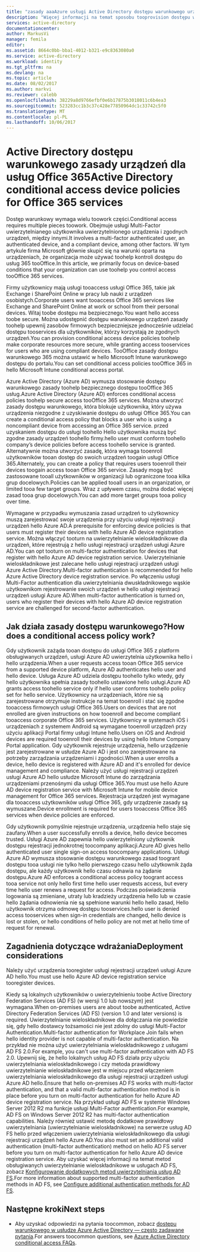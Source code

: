 ```yaml
---
title: "zasady aaaAzure usługi Active Directory dostępu warunkowego urządzeń dla usług Office 365 | Dokumentacja firmy Microsoft"
description: "Więcej informacji na temat sposobu tooprovision dostępu warunkowego urządzeń zasady toohelp zasobów firmowych lepiej zabezpieczyć, przy zachowaniu tooservices zgodności i dostęp użytkownika."
services: active-directory
documentationcenter: 
author: MarkusVi
manager: femila
editor: 
ms.assetid: 8664c0bb-bba1-4012-b321-e9c8363080a0
ms.service: active-directory
ms.workload: identity
ms.tgt_pltfrm: na
ms.devlang: na
ms.topic: article
ms.date: 08/02/2017
ms.author: markvi
ms.reviewer: calebb
ms.openlocfilehash: 38229a8d9766efbf0e6b17875b3018011c6b4ea3
ms.sourcegitcommit: 523283cc1b3c37c428e77850964dc1c33742c5f0
ms.translationtype: MT
ms.contentlocale: pl-PL
ms.lasthandoff: 10/06/2017
---
```

# <a name="active-directory-conditional-access-device-policies-for-office-365-services"></a><span data-ttu-id="6a78f-103">Active Directory dostępu warunkowego zasady urządzeń dla usług Office 365</span><span class="sxs-lookup"><span data-stu-id="6a78f-103">Active Directory conditional access device policies for Office 365 services</span></span>

<span data-ttu-id="6a78f-104">Dostęp warunkowy wymaga wielu toowork części.</span><span class="sxs-lookup"><span data-stu-id="6a78f-104">Conditional access requires multiple pieces toowork.</span></span> <span data-ttu-id="6a78f-105">Obejmuje usługi Multi-Factor uwierzytelnianego użytkownika uwierzytelnionego urządzenia i zgodnych urządzeń, między innymi.</span><span class="sxs-lookup"><span data-stu-id="6a78f-105">It involves a multi-factor authenticated user, an authenticated device, and a compliant device, among other factors.</span></span> <span data-ttu-id="6a78f-106">W tym artykule firma Microsoft głównie skupić się na warunki oparta na urządzeniach, że organizacja może używać toohelp kontroli dostępu do usług 365 tooOffice.</span><span class="sxs-lookup"><span data-stu-id="6a78f-106">In this article, we primarily focus on device-based conditions that your organization can use toohelp you control access tooOffice 365 services.</span></span> 

<span data-ttu-id="6a78f-107">Firmy użytkownicy mają usługi tooaccess usługi Office 365, takie jak Exchange i SharePoint Online w pracy lub nauki z urządzeń osobistych.</span><span class="sxs-lookup"><span data-stu-id="6a78f-107">Corporate users want tooaccess Office 365 services like Exchange and SharePoint Online at work or school from their personal devices.</span></span> <span data-ttu-id="6a78f-108">Witaj toobe dostępu ma bezpiecznego.</span><span class="sxs-lookup"><span data-stu-id="6a78f-108">You want hello access toobe secure.</span></span> <span data-ttu-id="6a78f-109">Można udostępnić dostępu warunkowego urządzeń zasady toohelp upewnij zasobów firmowych bezpieczniejsze jednocześnie udzielać dostępu tooservices dla użytkowników, którzy korzystają ze zgodnych urządzeń.</span><span class="sxs-lookup"><span data-stu-id="6a78f-109">You can provision conditional access device policies toohelp make corporate resources more secure, while granting access tooservices for users who are using compliant devices.</span></span> <span data-ttu-id="6a78f-110">TooOffice zasady dostępu warunkowego 365 można ustawić w hello Microsoft Intune warunkowego dostępu do portalu.</span><span class="sxs-lookup"><span data-stu-id="6a78f-110">You can set conditional access policies tooOffice 365 in hello Microsoft Intune conditional access portal.</span></span>

<span data-ttu-id="6a78f-111">Azure Active Directory (Azure AD) wymusza stosowanie dostępu warunkowego zasady toohelp bezpiecznego dostępu tooOffice 365 usług.</span><span class="sxs-lookup"><span data-stu-id="6a78f-111">Azure Active Directory (Azure AD) enforces conditional access policies toohelp secure access tooOffice 365 services.</span></span> <span data-ttu-id="6a78f-112">Można utworzyć zasady dostępu warunkowego, która blokuje użytkownika, który używa urządzenia niezgodne z uzyskiwanie dostępu do usługi Office 365.</span><span class="sxs-lookup"><span data-stu-id="6a78f-112">You can create a conditional access policy that blocks a user who is using a noncompliant device from accessing an Office 365 service.</span></span> <span data-ttu-id="6a78f-113">przed uzyskaniem dostępu do usługi toohello Hello użytkownika muszą być zgodne zasady urządzeń toohello firmy.</span><span class="sxs-lookup"><span data-stu-id="6a78f-113">hello user must conform toohello company’s device policies before access toohello service is granted.</span></span> <span data-ttu-id="6a78f-114">Alternatywnie można utworzyć zasadę, która wymaga tooenroll użytkowników tooan dostęp do swoich urządzeń toogain usługi Office 365.</span><span class="sxs-lookup"><span data-stu-id="6a78f-114">Alternately, you can create a policy that requires users tooenroll their devices toogain access tooan Office 365 service.</span></span> <span data-ttu-id="6a78f-115">Zasady mogą być zastosowane tooall użytkowników w organizacji lub ograniczone tooa kilka grup docelowych.</span><span class="sxs-lookup"><span data-stu-id="6a78f-115">Policies can be applied tooall users in an organization, or limited tooa few target groups.</span></span> <span data-ttu-id="6a78f-116">Wraz z upływem czasu, można dodać więcej zasad tooa grup docelowych.</span><span class="sxs-lookup"><span data-stu-id="6a78f-116">You can add more target groups tooa policy over time.</span></span>

<span data-ttu-id="6a78f-117">Wymagane w przypadku wymuszania zasad urządzeń to użytkownicy muszą zarejestrować swoje urządzenia przy użyciu usługi rejestracji urządzeń hello Azure AD.</span><span class="sxs-lookup"><span data-stu-id="6a78f-117">A prerequisite for enforcing device policies is that users must register their devices with hello Azure AD device registration service.</span></span> <span data-ttu-id="6a78f-118">Można włączyć tooturn na uwierzytelnianie wieloskładnikowe dla urządzeń, które rejestrują z hello usługi rejestracji urządzeń usługi Azure AD.</span><span class="sxs-lookup"><span data-stu-id="6a78f-118">You can opt tooturn on multi-factor authentication for devices that register with hello Azure AD device registration service.</span></span> <span data-ttu-id="6a78f-119">Uwierzytelnianie wieloskładnikowe jest zalecane hello usługi rejestracji urządzeń usługi Azure Active Directory.</span><span class="sxs-lookup"><span data-stu-id="6a78f-119">Multi-factor authentication is recommended for hello Azure Active Directory device registration service.</span></span> <span data-ttu-id="6a78f-120">Po włączeniu usługi Multi-Factor authentication dla uwierzytelniania dwuskładnikowego wąskie użytkownikom rejestrowanie swoich urządzeń w hello usługi rejestracji urządzeń usługi Azure AD.</span><span class="sxs-lookup"><span data-stu-id="6a78f-120">When multi-factor authentication is turned on, users who register their devices with hello Azure AD device registration service are challenged for second-factor authentication.</span></span>

## <a name="how-does-a-conditional-access-policy-work"></a><span data-ttu-id="6a78f-121">Jak działa zasady dostępu warunkowego?</span><span class="sxs-lookup"><span data-stu-id="6a78f-121">How does a conditional access policy work?</span></span>

<span data-ttu-id="6a78f-122">Gdy użytkownik zażąda tooan dostępu do usługi Office 365 z platform obsługiwanych urządzeń, usługi Azure AD uwierzytelnia użytkownika hello i hello urządzenia.</span><span class="sxs-lookup"><span data-stu-id="6a78f-122">When a user requests access tooan Office 365 service from a supported device platform, Azure AD authenticates hello user and hello device.</span></span> <span data-ttu-id="6a78f-123">Usługa Azure AD udziela dostępu toohello tylko wtedy, gdy hello użytkownika spełnia zasady toohello ustawione hello usługi.</span><span class="sxs-lookup"><span data-stu-id="6a78f-123">Azure AD grants access toohello service only if hello user conforms toohello policy set for hello service.</span></span> <span data-ttu-id="6a78f-124">Użytkownicy na urządzeniach, które nie są zarejestrowane otrzymuje instrukcje na temat tooenroll i stać się zgodne tooaccess firmowych usługi Office 365.</span><span class="sxs-lookup"><span data-stu-id="6a78f-124">Users on devices that are not enrolled are given instructions on how tooenroll and become compliant tooaccess corporate Office 365 services.</span></span> <span data-ttu-id="6a78f-125">Użytkownicy w systemach iOS i urządzeniach z systemem Android są wymagane tooenroll urządzeń przy użyciu aplikacji Portal firmy usługi Intune hello.</span><span class="sxs-lookup"><span data-stu-id="6a78f-125">Users on iOS and Android devices are required tooenroll their devices by using hello Intune Company Portal application.</span></span> <span data-ttu-id="6a78f-126">Gdy użytkownik rejestruje urządzenia, hello urządzenie jest zarejestrowane w usłudze Azure AD i jest ono zarejestrowane na potrzeby zarządzania urządzeniami i zgodności.</span><span class="sxs-lookup"><span data-stu-id="6a78f-126">When a user enrolls a device, hello device is registered with Azure AD and it's enrolled for device management and compliance.</span></span> <span data-ttu-id="6a78f-127">Należy użyć usługi rejestracji urządzeń usługi Azure AD hello usłudze Microsoft Intune do zarządzania urządzeniami przenośnymi dla usługi Office 365.</span><span class="sxs-lookup"><span data-stu-id="6a78f-127">You must use hello Azure AD device registration service with Microsoft Intune for mobile device management for Office 365 services.</span></span> <span data-ttu-id="6a78f-128">Rejestracja urządzeń jest wymagane dla tooaccess użytkowników usługi Office 365, gdy urządzenie zasady są wymuszane.</span><span class="sxs-lookup"><span data-stu-id="6a78f-128">Device enrollment is required for users tooaccess Office 365 services when device policies are enforced.</span></span>

<span data-ttu-id="6a78f-129">Gdy użytkownik pomyślnie rejestruje urządzenia, urządzenia hello staje się zaufany.</span><span class="sxs-lookup"><span data-stu-id="6a78f-129">When a user successfully enrolls a device, hello device becomes trusted.</span></span> <span data-ttu-id="6a78f-130">Usługi Azure AD zapewnia hello uwierzytelniony użytkownik dostępu rejestracji jednokrotnej toocompany aplikacji.</span><span class="sxs-lookup"><span data-stu-id="6a78f-130">Azure AD gives hello authenticated user single sign-on access toocompany applications.</span></span> <span data-ttu-id="6a78f-131">Usługi Azure AD wymusza stosowanie dostępu warunkowego zasad toogrant dostępu tooa usługi nie tylko hello pierwszego czasu hello użytkownik żąda dostępu, ale każdy użytkownik hello czasu odnawia na żądanie dostępu.</span><span class="sxs-lookup"><span data-stu-id="6a78f-131">Azure AD enforces a conditional access policy toogrant access tooa service not only hello first time hello user requests access, but every time hello user renews a request for access.</span></span> <span data-ttu-id="6a78f-132">Podczas poświadczenia logowania są zmieniane, utraty lub kradzieży urządzenia hello lub w czasie hello żądania odnowienia nie są spełnione warunki hello hello zasad, Hello użytkownik otrzyma odmowę dostępu tooservices.</span><span class="sxs-lookup"><span data-stu-id="6a78f-132">hello user is denied access tooservices when sign-in credentials are changed, hello device is lost or stolen, or hello conditions of hello policy are not met at hello time of request for renewal.</span></span>

## <a name="deployment-considerations"></a><span data-ttu-id="6a78f-133">Zagadnienia dotyczące wdrażania</span><span class="sxs-lookup"><span data-stu-id="6a78f-133">Deployment considerations</span></span>

<span data-ttu-id="6a78f-134">Należy użyć urządzenia tooregister usługi rejestracji urządzeń usługi Azure AD hello.</span><span class="sxs-lookup"><span data-stu-id="6a78f-134">You must use hello Azure AD device registration service tooregister devices.</span></span>

<span data-ttu-id="6a78f-135">Kiedy są lokalnych użytkowników o uwierzytelnieniu toobe Active Directory Federation Services (AD FS) (w wersji 1.0 lub nowszym) jest wymagana.</span><span class="sxs-lookup"><span data-stu-id="6a78f-135">When on-premises users are about toobe authenticated, Active Directory Federation Services (AD FS) (version 1.0 and later versions) is required.</span></span> <span data-ttu-id="6a78f-136">Uwierzytelnianie wieloskładnikowe dla dołączania nie powiedzie się, gdy hello dostawcy tożsamości nie jest zdolny do usługi Multi-Factor Authentication.</span><span class="sxs-lookup"><span data-stu-id="6a78f-136">Multi-factor authentication for Workplace Join fails when hello identity provider is not capable of multi-factor authentication.</span></span> <span data-ttu-id="6a78f-137">Na przykład nie można użyć uwierzytelniania wieloskładnikowego z usługami AD FS 2.0.</span><span class="sxs-lookup"><span data-stu-id="6a78f-137">For example, you can't use multi-factor authentication with AD FS 2.0.</span></span> <span data-ttu-id="6a78f-138">Upewnij się, że hello lokalnych usług AD FS działa przy użyciu uwierzytelniania wieloskładnikowego i czy metoda prawidłowy uwierzytelnianie wieloskładnikowe jest w miejscu przed włączeniem uwierzytelniania wieloskładnikowego dla usługi rejestracji urządzeń usługi Azure AD hello.</span><span class="sxs-lookup"><span data-stu-id="6a78f-138">Ensure that hello on-premises AD FS works with multi-factor authentication, and that a valid multi-factor authentication method is in place before you turn on multi-factor authentication for hello Azure AD device registration service.</span></span> <span data-ttu-id="6a78f-139">Na przykład usługi AD FS w systemie Windows Server 2012 R2 ma funkcje usługi Multi-Factor authentication.</span><span class="sxs-lookup"><span data-stu-id="6a78f-139">For example, AD FS on Windows Server 2012 R2 has multi-factor authentication capabilities.</span></span> <span data-ttu-id="6a78f-140">Należy również ustawić metodę dodatkowe prawidłowy uwierzytelniania (uwierzytelnianie wieloskładnikowe) na serwerze usług AD FS hello przed włączeniem uwierzytelniania wieloskładnikowego dla usługi rejestracji urządzeń hello Azure AD.</span><span class="sxs-lookup"><span data-stu-id="6a78f-140">You also must set an additional valid authentication (multi-factor authentication) method on hello AD FS server before you turn on multi-factor authentication for hello Azure AD device registration service.</span></span> <span data-ttu-id="6a78f-141">Aby uzyskać więcej informacji na temat metod obsługiwanych uwierzytelnianie wieloskładnikowe w usługach AD FS, zobacz [Konfigurowanie dodatkowych metod uwierzytelniania usług AD FS](/windows-server/identity/ad-fs/operations/configure-additional-authentication-methods-for-ad-fs).</span><span class="sxs-lookup"><span data-stu-id="6a78f-141">For more information about supported multi-factor authentication methods in AD FS, see [Configure additional authentication methods for AD FS](/windows-server/identity/ad-fs/operations/configure-additional-authentication-methods-for-ad-fs).</span></span>

## <a name="next-steps"></a><span data-ttu-id="6a78f-142">Następne kroki</span><span class="sxs-lookup"><span data-stu-id="6a78f-142">Next steps</span></span>

*   <span data-ttu-id="6a78f-143">Aby uzyskać odpowiedzi na pytania toocommon, zobacz [dostępu warunkowego w usłudze Azure Active Directory — często zadawane pytania](active-directory-conditional-faqs.md).</span><span class="sxs-lookup"><span data-stu-id="6a78f-143">For answers toocommon questions, see [Azure Active Directory conditional access FAQs](active-directory-conditional-faqs.md).</span></span>
